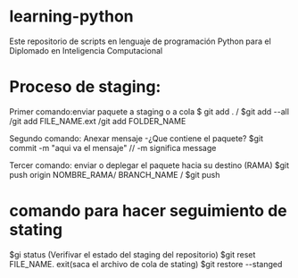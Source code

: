 # learning-python
Este repositorio de scripts en lenguaje de programación Python para el Diplomado en Inteligencia Computacional
# Proceso de staging:

Primer comando:enviar paquete a staging o a cola
$ git add . / $git add --all /git add FILE_NAME.ext /git add FOLDER_NAME

Segundo comando: Anexar mensaje -¿Que contiene el paquete?
$git commit -m "aqui va el mensaje" // -m significa message

Tercer comando: enviar o deplegar el paquete hacia su destino (RAMA)
$git push origin NOMBRE_RAMA/ BRANCH_NAME / $git push 

# comando para hacer seguimiento de stating
$gi status (Verifivar el estado del staging del repositorio)
$git reset FILE_NAME. exit(saca el archivo de cola de stating)
$git restore --stanged